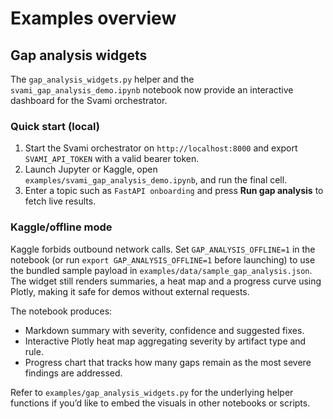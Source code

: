 # Examples overview

## Gap analysis widgets
The `gap_analysis_widgets.py` helper and the `svami_gap_analysis_demo.ipynb` notebook now provide an interactive dashboard for the Svami orchestrator.

### Quick start (local)
1. Start the Svami orchestrator on `http://localhost:8000` and export `SVAMI_API_TOKEN` with a valid bearer token.
2. Launch Jupyter or Kaggle, open `examples/svami_gap_analysis_demo.ipynb`, and run the final cell.  
3. Enter a topic such as `FastAPI onboarding` and press **Run gap analysis** to fetch live results.

### Kaggle/offline mode
Kaggle forbids outbound network calls. Set `GAP_ANALYSIS_OFFLINE=1` in the notebook (or run `export GAP_ANALYSIS_OFFLINE=1` before launching) to use the bundled sample payload in `examples/data/sample_gap_analysis.json`. The widget still renders summaries, a heat map and a progress curve using Plotly, making it safe for demos without external requests.

The notebook produces:
- Markdown summary with severity, confidence and suggested fixes.
- Interactive Plotly heat map aggregating severity by artifact type and rule.
- Progress chart that tracks how many gaps remain as the most severe findings are addressed.

Refer to `examples/gap_analysis_widgets.py` for the underlying helper functions if you’d like to embed the visuals in other notebooks or scripts.
